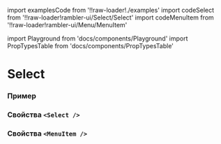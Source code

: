 import examplesCode from '!!raw-loader!./examples'
import codeSelect from '!!raw-loader!rambler-ui/Select/Select'
import codeMenuItem from '!!raw-loader!rambler-ui/Menu/MenuItem'

import Playground from 'docs/components/Playground'
import PropTypesTable from 'docs/components/PropTypesTable'

# Select

### Пример
<Playground code={examplesCode} />

### Свойства `<Select />`
<PropTypesTable code={codeSelect} />

### Свойства `<MenuItem />`
<PropTypesTable code={codeMenuItem} />
